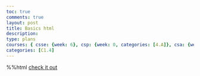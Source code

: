 ```yaml
---
toc: true
comments: true
layout: post
title: Basics html
description:
type: plans
courses: { csse: {week: 6}, csp: {week: 0, categories: [4.A]}, csa: {week: 0} }
categories: [C1.4]
---
```

%%html
<a href="https://www.youtube.com/watch?v=dQw4w9WgXcQ">check it out</a>